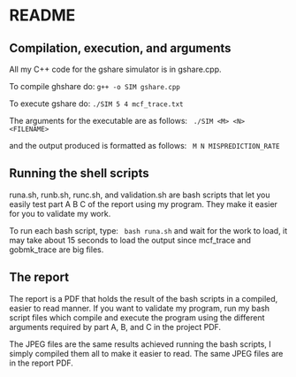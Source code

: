 # README

## Compilation, execution, and arguments

All my C++ code for the gshare simulator is in gshare.cpp.

To compile ghshare do:
```g++ -o SIM gshare.cpp```

To execute gshare do:
```./SIM 5 4 mcf_trace.txt```

The arguments for the executable are as follows:
``` ./SIM <M> <N> <FILENAME>```

and the output produced is formatted as follows:
``` M N MISPREDICTION_RATE```

## Running the shell scripts

runa.sh, runb.sh, runc.sh, and validation.sh are bash scripts that let you easily test part A B C of the report using my program. They make it easier for you to validate my work.

To run each bash script, type:
``` bash runa.sh``` and wait for the work to load, it may take about 15 seconds to load the output since mcf_trace and gobmk_trace are big files.

## The report

The report is a PDF that holds the result of the bash scripts in a compiled, easier to read manner. If you want to validate my program, run my bash script files which compile and execute the program using the different arguments required by part A, B, and C in the project PDF.

The JPEG files are the same results achieved running the bash scripts, I simply compiled them all to make it easier to read. The same JPEG files are in the report PDF.
